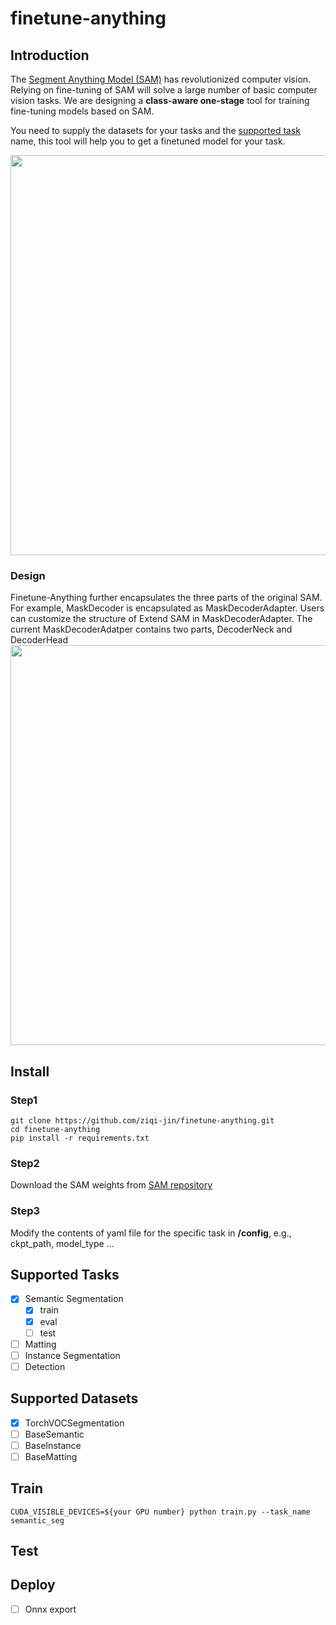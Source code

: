 # finetune-anything

## Introduction

The [Segment Anything Model (SAM)](https://github.com/facebookresearch/segment-anything) has revolutionized computer vision. Relying on fine-tuning of SAM will solve a large number of basic computer vision tasks. We are designing a **class-aware one-stage** tool for training fine-tuning models based on SAM. 

You need to supply the datasets for your tasks and the [supported task](#Supported-Tasks) name, this tool will help you to get a finetuned model for your task.

<img width="640" src="https://user-images.githubusercontent.com/67993288/230864865-db8810fd-9f0c-4f3e-81b1-8753b5121d03.png">

### Design
Finetune-Anything further encapsulates the three parts of the original SAM. For example, MaskDecoder is encapsulated as MaskDecoderAdapter. Users can customize the structure of Extend SAM in MaskDecoderAdapter. The current MaskDecoderAdatper contains two parts, DecoderNeck and DecoderHead
<img width="640" src="https://user-images.githubusercontent.com/67993288/243560131-5c4b1362-4643-4541-b1ab-091bd6ae007c.svg">

## Install
### Step1
```
git clone https://github.com/ziqi-jin/finetune-anything.git
cd finetune-anything
pip install -r requirements.txt
```
### Step2
Download the SAM weights from [SAM repository](https://github.com/facebookresearch/segment-anything#model-checkpoints)

### Step3
Modify the contents of yaml file for the specific task in **/config**, e.g., ckpt_path, model_type ...

## Supported Tasks
- [x] Semantic Segmentation
    - [x] train
    - [x] eval
    - [ ] test
- [ ] Matting
- [ ] Instance Segmentation
- [ ] Detection 
## Supported Datasets
- [x] TorchVOCSegmentation
- [ ] BaseSemantic
- [ ] BaseInstance
- [ ] BaseMatting
## Train
```
CUDA_VISIBLE_DEVICES=${your GPU number} python train.py --task_name semantic_seg
```
## Test

## Deploy

- [ ] Onnx export
